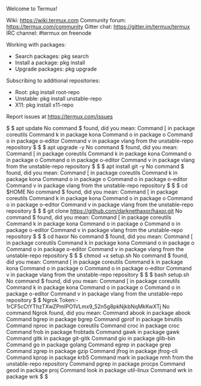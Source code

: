 Welcome to Termux!

Wiki:            https://wiki.termux.com
Community forum: https://termux.com/community
Gitter chat:     https://gitter.im/termux/termux
IRC channel:     #termux on freenode

Working with packages:

 * Search packages:   pkg search <query>
 * Install a package: pkg install <package>
 * Upgrade packages:  pkg upgrade

Subscribing to additional repositories:

 * Root:     pkg install root-repo
 * Unstable: pkg install unstable-repo
 * X11:      pkg install x11-repo

Report issues at https://termux.com/issues

$ $ apt update
No command $ found, did you mean:
 Command [ in package coreutils
 Command k in package kona
 Command o in package o
 Command o in package o-editor
 Command v in package vlang from the unstable-repo repository
$
$ $ apt upgrade -y
No command $ found, did you mean:
 Command [ in package coreutils
 Command k in package kona
 Command o in package o
 Command o in package o-editor
 Command v in package vlang from the unstable-repo repository
$
$ $ apt install git -y
No command $ found, did you mean:
 Command [ in package coreutils
 Command k in package kona
 Command o in package o
 Command o in package o-editor
 Command v in package vlang from the unstable-repo repository
$
$ $ cd $HOME
No command $ found, did you mean:
 Command [ in package coreutils
 Command k in package kona
 Command o in package o
 Command o in package o-editor
 Command v in package vlang from the unstable-repo repository
$
$ $ git clone https://github.com/darknethaxor/haxor.git
No command $ found, did you mean:
 Command [ in package coreutils
 Command k in package kona
 Command o in package o
 Command o in package o-editor
 Command v in package vlang from the unstable-repo repository
$
$ $ cd haxor
No command $ found, did you mean:
 Command [ in package coreutils
 Command k in package kona
 Command o in package o
 Command o in package o-editor
 Command v in package vlang from the unstable-repo repository
$
$ $ chmod +x setup.sh
No command $ found, did you mean:
 Command [ in package coreutils
 Command k in package kona
 Command o in package o
 Command o in package o-editor
 Command v in package vlang from the unstable-repo repository
$
$ $ bash setup.sh
No command $ found, did you mean:
 Command [ in package coreutils
 Command k in package kona
 Command o in package o
 Command o in package o-editor
 Command v in package vlang from the unstable-repo repository
$
$ Ngrok Token:- 1rCF5cCtYThzTXwZPmIPO1VLmx9_52n5g8pkNjkbNqMkKwXTj
No command Ngrok found, did you mean:
 Command abook in package abook
 Command bgrep in package bgrep
 Command gprof in package binutils
 Command nproc in package coreutils
 Command croc in package croc
 Command frob in package frobtads
 Command gawk in package gawk
 Command gitk in package git-gitk
 Command gio in package glib-bin
 Command go in package golang
 Command egrep in package grep
 Command zgrep in package gzip
 Command jfrog in package jfrog-cli
 Command kprop in package krb5
 Command mark in package nmh from the unstable-repo repository
 Command pgrep in package procps
 Command geod in package proj
 Command look in package util-linux
 Command wrk in package wrk
$
$
